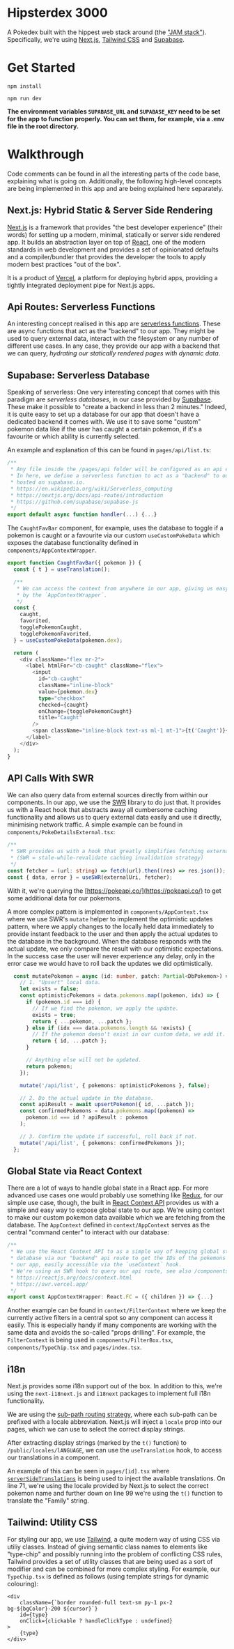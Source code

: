 # Hipsterdex 3000
A Pokedex built with the hippest web stack around (the ["JAM stack"](https://jamstack.org/)). Specifically, we're using
[Next.js](https://nextjs.org/), [Tailwind CSS](https://tailwindcss.com/) and [Supabase](https://app.supabase.io/).

# Get Started
```
npm install

npm run dev
```
**The environment variables `SUPABASE_URL` and `SUPABASE_KEY` need to be set for the app to function properly. You can
set them, for example, via a .env file in the root directory.**

# Walkthrough
Code comments can be found in all the interesting parts of the code base, explaining what is going on. Additionally, the
following high-level concepts are being implemented in this app and are being explained here separately.


## Next.js: Hybrid Static & Server Side Rendering
[Next.js](https://nextjs.org/) is a framework that provides "the best developer experience" (their words) for setting up
a modern, minimal, statically or server side rendered app. It builds an abstraction layer on top of
[React](https://reactjs.org/), one of the modern standards in web development and provides a set of opinionated defaults
and a compiler/bundler that provides the developer the tools to apply modern best practices "out of the box".

It is a product of [Vercel](https://vercel.com/), a platform for deploying hybrid apps, providing a tightly integrated
deployment pipe for Next.js apps.

## Api Routes: Serverless Functions
An interesting concept realised in this app are [serverless functions](https://en.wikipedia.org/wiki/Serverless_computing).
These are async functions that act as the "backend" to our app. They might be used to query external data, interact with
the filesystem or any number of different use cases. In any case, they provide our app with a backend that we can query,
*hydrating our statically rendered pages with dynamic data*.

## Supabase: Serverless Database
Speaking of serverless: One very interesting concept that comes with this paradigm are *serverless databases*, in our
case provided by [Supabase](https://app.supabase.io/). These make it possible to "create a backend in less than 2 minutes."
Indeed, it is quite easy to set up a database for our app that doesn't have a dedicated backend it comes with.
We use it to save some "custom" pokemon data like if the user has caught a certain pokemon, if it's a favourite or which
ability is currently selected.

An example and explanation of this can be found in `pages/api/list.ts`:
```typescript
/**
 * Any file inside the /pages/api folder will be configured as an api endpoint, reachable at [api_url]/api/[filename].
 * In here, we define a serverless function to act as a "backend" to our app, connecting to our database which is being
 * hosted on supabase.io.
 * https://en.wikipedia.org/wiki/Serverless_computing
 * https://nextjs.org/docs/api-routes/introduction
 * https://github.com/supabase/supabase-js
 */
export default async function handler(...) {...}
```

The `CaughtFavBar` component, for example, uses the database to toggle if a pokemon is caught or a favourite via our custom
`useCustomPokeData` which exposes the database functionality defined in `components/AppContextWrapper`.
```typescript
export function CaughtFavBar({ pokemon }) {
  const { t } = useTranslation();

  /**
   * We can access the context from anywhere in our app, giving us easy access to the database functionality provided
   * by the `AppContextWrapper`.
   */
  const {
    caught,
    favorited,
    togglePokemonCaught,
    togglePokemonFavorited,
  } = useCustomPokeData(pokemon.dex);

  return (
    <div className="flex mr-2">
      <label htmlFor="cb-caught" className="flex">
        <input
          id="cb-caught"
          className="inline-block"
          value={pokemon.dex}
          type="checkbox"
          checked={caught}
          onChange={togglePokemonCaught}
          title="Caught"
        />
        <span className="inline-block text-xs ml-1 mt-1">{t('Caught')}</span>
      </label>
    </div>
  );
}
```


## API Calls With SWR
We can also query data from external sources directly from within our components. In our app, we use the
[SWR](https://swr.vercel.app/) library to do just that. It provides us with a React hook that abstracts away all
cumbersome caching functionality and allows us to query external data easily and use it directly, minimising network
traffic. A simple example can be found in `components/PokeDetailsExternal.tsx`:
```typescript
/**
 * SWR provides us with a hook that greatly simplifies fetching external data. Caching is included out of the box.
 * (SWR = stale-while-revalidate caching invalidation strategy)
 */
const fetcher = (url: string) => fetch(url).then((res) => res.json());
const { data, error } = useSWR(externalUri, fetcher);
```
With it, we're querying the [https://pokeapi.co/](https://pokeapi.co/) to get some additional data for our pokemons.

A more complex pattern is implemented in `components/AppContext.tsx` where we use SWR's `mutate` helper to implement the
optimistic updates pattern, where we apply changes to the locally held data immediately to provide instant feedback to
the user and then apply the actual updates to the database in the background. When the database responds with the actual
update, we only compare the result with our optimistic expectations. In the success case the user will never experience
any delay, only in the error case we would have to roll back the updates we did optimistically.
```typescript
  const mutatePokemon = async (id: number, patch: Partial<DbPokemon>) => {
    // 1. "Upsert" local data.
    let exists = false;
    const optimisticPokemons = data.pokemons.map((pokemon, idx) => {
      if (pokemon.id === id) {
        // If we find the pokemon, we apply the update.
        exists = true;
        return { ...pokemon, ...patch };
      } else if (idx === data.pokemons.length && !exists) {
        // If the pokemon doesn't exist in our custom data, we add it.
        return { id, ...patch };
      }

      // Anything else will not be updated.
      return pokemon;
    });

    mutate('/api/list', { pokemons: optimisticPokemons }, false);

    // 2. Do the actual update in the database.
    const apiResult = await upsertPokemon({ id, ...patch });
    const confirmedPokemons = data.pokemons.map((pokemon) =>
      pokemon.id === id ? apiResult : pokemon
    );

    // 3. Confirm the update if successful, roll back if not.
    mutate('/api/list', { pokemons: confirmedPokemons });
  };
```
## Global State via React Context
There are a lot of ways to handle global state in a React app. For more advanced use cases one would probably use
something like [Redux](https://redux.js.org/), for our simple use case, though, the built in
[React Context API](https://reactjs.org/docs/context.html) provides us with a simple and easy way to expose global state
to our app. We're using context to make our custom pokemon data available which we are fetching from the database. The
`AppContext` defined in `context/AppContext` serves as the central "command center" to interact with our database:
```typescript
/**
 * We use the React Context API to as a simple way of keeping global state for our app. Here, we're querying our
 * database via our "backend" api route to get the IDs of the pokemons already caught. This data will be exposed to all
 * our app, easily accessible via the `useContext` hook.
 * We're using an SWR hook to query our api route, see also /components/PokeDetailsExternal.tsx.
 * https://reactjs.org/docs/context.html
 * https://swr.vercel.app/
 */
export const AppContextWrapper: React.FC = ({ children }) => {...}
```

Another example can be found in `context/FilterContext` where we keep the currently active filters in a central spot so
any component can access it easily. This is especially handy if many components are working with the same data and avoids
the so-called "props drilling". For example, the `FilterContext` is being used in `components/FilterBox.tsx`,
`components/TypeChip.tsx` and `pages/index.tsx`.

## i18n
Next.js provides some i18n support out of the box. In addition to this, we're using the `next-i18next.js` and `i18next`
packages to implement full i18n functionality.

We are using the [sub-path routing strategy](https://nextjs.org/docs/advanced-features/i18n-routing#sub-path-routing),
where each sub-path can be prefixed with a locale abbreviation. Next.js will inject a `locale` prop into our pages,
which we can use to select the correct display strings.

After extracting display strings (marked by the `t()` function) to `/public/locales/lANGUAGE`, we can use the
`useTranslation` hook, to access our translations in a component.

An example of this can be seen in `pages/[id].tsx` where [`serverSideTranslations`](https://github.com/isaachinman/next-i18next#serversidetranslations)
is being used to inject the available translations. On line 71, we're using the locale provided by Next.js to select
the correct pokemon name and further down on line 99 we're using the `t()` function to translate the "Family" string.

## Tailwind: Utility CSS
For styling our app, we use [Tailwind](https://tailwindcss.com/), a quite modern way of using CSS via utiliy classes.
Instead of giving semantic class names to elements like "type-chip" and possibly running into the problem of conflicting
CSS rules, Tailwind provides a set of utility classes that are being used as a sort of modifier and can be combined for
more complex styling. For example, our `TypeChip.tsx` is defined as follows (using template strings for dynamic colouring):
```
<div
    className={`border rounded-full text-sm py-1 px-2 bg-${bgColor}-200 ${cursor}`}
    id={type}
    onClick={clickable ? handleClickType : undefined}
>
    {type}
</div>
```
